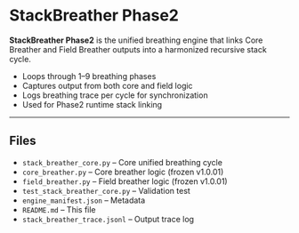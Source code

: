 # StackBreather Phase2

**StackBreather Phase2** is the unified breathing engine that links Core Breather and Field Breather outputs into a harmonized recursive stack cycle.

- Loops through 1–9 breathing phases
- Captures output from both core and field logic
- Logs breathing trace per cycle for synchronization
- Used for Phase2 runtime stack linking

---

## Files

- `stack_breather_core.py` – Core unified breathing cycle
- `core_breather.py` – Core breather logic (frozen v1.0.01)
- `field_breather.py` – Field breather logic (frozen v1.0.01)
- `test_stack_breather_core.py` – Validation test
- `engine_manifest.json` – Metadata
- `README.md` – This file
- `stack_breather_trace.jsonl` – Output trace log
